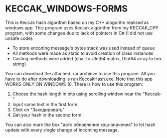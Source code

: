 # KECCAK_WINDOWS-FORMS

This is Keccak hash algorithm based on my C++ alogoritm realised as windows app. This program uses Keccak algorithm from my KECCAK_CPP program, with some changes due to lack of pointers in C# (I did not use unsafe code):
- To store encoding message's bytes stack was used instead of queue
- All methods were made as static to avoid creation of class instances
- Casting methods were added (char to UInt64 matrix, UInt64 array to hex string)

You can download the attached .rar archieve to use this program. All you have to do after downloading is run KeccakHash.exe. Note that this app WORKS ONLY ON WINDOWS 10. There is how to use this program:
1) Choose the hash length in bits using scrolling window near the "Keccak-"
2) Input some text in the first form
3) Click on "Закодировать"
4) Get your hash in the second form

You can also mark the box "авто обновление хэш-значения" to let hash update with every single change of incoming message.
